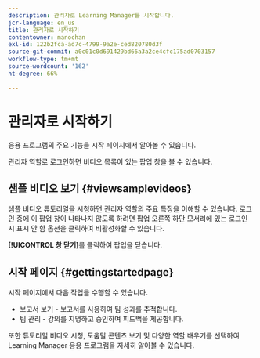 ```yaml
---
description: 관리자로 Learning Manager를 시작합니다.
jcr-language: en_us
title: 관리자로 시작하기
contentowner: manochan
exl-id: 122b2fca-ad7c-4799-9a2e-ced820780d3f
source-git-commit: a0c01c0d691429bd66a3a2ce4cfc175ad0703157
workflow-type: tm+mt
source-wordcount: '162'
ht-degree: 66%

---
```


# 관리자로 시작하기

응용 프로그램의 주요 기능을 시작 페이지에서 알아볼 수 있습니다.

관리자 역할로 로그인하면 비디오 목록이 있는 팝업 창을 볼 수 있습니다.

## 샘플 비디오 보기 {#viewsamplevideos}

샘플 비디오 튜토리얼을 시청하면 관리자 역할의 주요 특징을 이해할 수 있습니다. 로그인 중에 이 팝업 창이 나타나지 않도록 하려면 팝업 오른쪽 하단 모서리에 있는 로그인 시 표시 안 함 옵션을 클릭하여 비활성화할 수 있습니다.

**[!UICONTROL 창 닫기]**&#x200B;를 클릭하여 팝업을 닫습니다.

<!--![](assets/welcome-videos.png) -->

## 시작 페이지 {#gettingstartedpage}

시작 페이지에서 다음 작업을 수행할 수 있습니다.

* 보고서 보기 - 보고서를 사용하여 팀 성과를 추적합니다.
* 팀 관리 - 강의를 지명하고 승인하며 피드백을 제공합니다.

또한 튜토리얼 비디오 시청, 도움말 콘텐츠 보기 및 다양한 역할 배우기를 선택하여 Learning Manager 응용 프로그램을 자세히 알아볼 수 있습니다.

<!--![](assets/manager-experienceprime.png)-->

